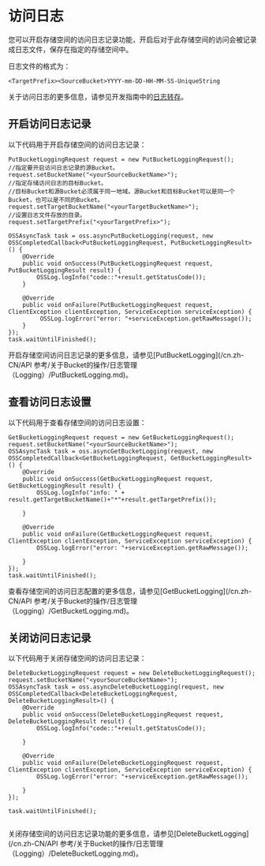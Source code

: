# 访问日志

您可以开启存储空间的访问日志记录功能，开启后对于此存储空间的访问会被记录成日志文件，保存在指定的存储空间中。

日志文件的格式为：

`<TargetPrefix><SourceBucket>YYYY-mm-DD-HH-MM-SS-UniqueString`

关于访问日志的更多信息，请参见开发指南中的[日志转存](/cn.zh-CN/开发指南/日志管理/日志转存.md)。

## 开启访问日志记录

以下代码用于开启存储空间的访问日志记录：

```
PutBucketLoggingRequest request = new PutBucketLoggingRequest();
//指定要开启访问日志记录的源Bucket。
request.setBucketName("<yourSourceBucketName>");
//指定存储访问日志的目标Bucket。
//目标Bucket和源Bucket必须属于同一地域。源Bucket和目标Bucket可以是同一个Bucket，也可以是不同的Bucket。
request.setTargetBucketName("<yourTargetBucketName>");
//设置日志文件存放的目录。
request.setTargetPrefix("<yourTargetPrefix>");

OSSAsyncTask task = oss.asyncPutBucketLogging(request, new OSSCompletedCallback<PutBucketLoggingRequest, PutBucketLoggingResult>() {
    @Override
    public void onSuccess(PutBucketLoggingRequest request, PutBucketLoggingResult result) {
        OSSLog.logInfo("code::"+result.getStatusCode());
    }

    @Override
    public void onFailure(PutBucketLoggingRequest request, ClientException clientException, ServiceException serviceException) {
         OSSLog.logError("error: "+serviceException.getRawMessage());
    }
});
task.waitUntilFinished();
```

开启存储空间访问日志记录的更多信息，请参见[PutBucketLogging](/cn.zh-CN/API 参考/关于Bucket的操作/日志管理（Logging）/PutBucketLogging.md)。

## 查看访问日志设置

以下代码用于查看存储空间的访问日志设置：

```
GetBucketLoggingRequest request = new GetBucketLoggingRequest();
request.setBucketName("<yourSourceBucketName>");
OSSAsyncTask task = oss.asyncGetBucketLogging(request, new OSSCompletedCallback<GetBucketLoggingRequest, GetBucketLoggingResult>() {
    @Override
    public void onSuccess(GetBucketLoggingRequest request, GetBucketLoggingResult result) {
        OSSLog.logInfo("info: " + result.getTargetBucketName()+"*"+result.getTargetPrefix());

    }

    @Override
    public void onFailure(GetBucketLoggingRequest request, ClientException clientException, ServiceException serviceException) {
        OSSLog.logError("error: "+serviceException.getRawMessage());

    }
});
task.waitUntilFinished();
```

查看存储空间的访问日志配置的更多信息，请参见[GetBucketLogging](/cn.zh-CN/API 参考/关于Bucket的操作/日志管理（Logging）/GetBucketLogging.md)。

## 关闭访问日志记录

以下代码用于关闭存储空间的访问日志记录：

```
DeleteBucketLoggingRequest request = new DeleteBucketLoggingRequest();
request.setBucketName("<yourSourceBucketName>");
OSSAsyncTask task = oss.asyncDeleteBucketLogging(request, new OSSCompletedCallback<DeleteBucketLoggingRequest, DeleteBucketLoggingResult>() {
    @Override
    public void onSuccess(DeleteBucketLoggingRequest request, DeleteBucketLoggingResult result) {
        OSSLog.logInfo("code::"+result.getStatusCode());

    }

    @Override
    public void onFailure(DeleteBucketLoggingRequest request, ClientException clientException, ServiceException serviceException) {
        OSSLog.logError("error: "+serviceException.getRawMessage());

    }
});

task.waitUntilFinished();
			
```

关闭存储空间的访问日志记录功能的更多信息，请参见[DeleteBucketLogging](/cn.zh-CN/API 参考/关于Bucket的操作/日志管理（Logging）/DeleteBucketLogging.md)。

